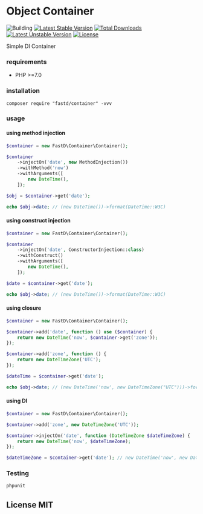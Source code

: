 # Object Container

![Building](https://api.travis-ci.org/JanHuang/container.svg?branch=master)
[![Latest Stable Version](https://poser.pugx.org/fastd/container/v/stable)](https://packagist.org/packages/fastd/container) [![Total Downloads](https://poser.pugx.org/fastd/container/downloads)](https://packagist.org/packages/fastd/container) [![Latest Unstable Version](https://poser.pugx.org/fastd/container/v/unstable)](https://packagist.org/packages/fastd/container) [![License](https://poser.pugx.org/fastd/container/license)](https://packagist.org/packages/fastd/container)

Simple DI Container

### requirements

* PHP >=7.0

### installation

```
composer require "fastd/container" -vvv
```

### usage

#### using method injection

```php
$container = new FastD\Container\Container();

$container
    ->injectOn('date', new MethodInjection())
    ->withMethod('now')
    ->withArguments([
        new DateTime(),
    ]);

$obj = $container->get('date');

echo $obj->date; // (new DateTime())->format(DateTime::W3C)
```

#### using construct injection

```php
$container = new FastD\Container\Container();

$container
    ->injectOn('date', ConstructorInjection::class)
    ->withConstruct()
    ->withArguments([
        new DateTime(),
    ]);

$date = $container->get('date');

echo $obj->date; // (new DateTime())->format(DateTime::W3C)
```

#### using closure

```php
$container = new FastD\Container\Container();

$container->add('date', function () use ($container) {
    return new DateTime('now', $container->get('zone'));
});

$container->add('zone', function () {
    return new DateTimeZone('UTC');
});

$dateTime = $container->get('date');

echo $obj->date; // (new DateTime('now', new DateTimeZone("UTC")))->format(DateTime::W3C)
```

#### using DI

```php
$container = new FastD\Container\Container();

$container->add('zone', new DateTimeZone('UTC'));

$container->injectOn('date', function (DateTimeZone $dateTimeZone) {
    return new DateTime('now', $dateTimeZone);
});

$dateTimeZone = $container->get('date'); // new DateTime('now', new DateTimeZone('UTC'));
```

### Testing

```php
phpunit
```

## License MIT



